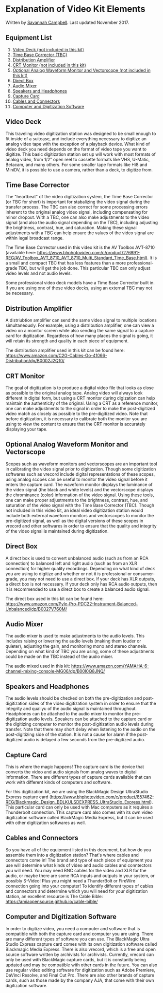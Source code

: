 # Explanation of Video Kit Elements

Written by [Savannah Campbell](https://github.com/savcampbell). Last updated November 2017. 

## Equipment List

1. [Video Deck (not included in this kit)](#video-deck)
2. [Time Base Corrector (TBC)](#time-base-corrector)
3. [Distribution Amplifier](#distribution-amplifier)
4. [CRT Monitor (not included in this kit)](#crt-monitor)
5. [Optional Analog Waveform Monitor and Vectorscope (not included in this kit)](#optional-analog-waveform-monitor-and-vectorscope)
6. [Direct Box](#direct-box)
7. [Audio Mixer](#audio-mixer)
8. [Speakers and Headphones](#speakers-and-headphones)
9. [Capture Card](#capture-card)
10. [Cables and Connectors](#cables-and-connectors)
11. [Computer and Digitization Software](#computer-and-digitization-software)



## Video Deck 
This traveling video digitization station was designed to be small enough to fit inside of a suitcase, and include everything necessary to digitize an analog video tape with the exception of a playback device. What kind of video deck you need depends on the format of video tape you want to digitize. This basic digitization station set up will work with most formats of analog video, from 1/2" open reel to cassette formats like VHS, U-Matic, Betacam, and many others. For some smaller tape formats like Hi8 and MiniDV, it is possible to use a camera, rather than a deck, to digitize from. 

## Time Base Corrector
The "heartbeat" of the video digitization system, the Time Base Corrector (or TBC for short) is important for stabalizing the video signal during the transfer process. The TBC can also correct for some processing errors inherent to the original analog video signal, including compensating for minor dropout. With a TBC, one can also make adjustments to the video signal (and also the audio signal depending on the TBC), including adjusting the brightness, contrast, hue, and saturation. Making these signal adjustments with a TBC can help ensure the values of the video signal are within legal broadcast range. 

The Time Base Corrector used in this video kit is the AV Toolbox AVT-8710 (available here: https://www.bhphotovideo.com/c/product/276891-REG/AV_Toolbox_AVT_8710_AVT_8710_Multi_Standard_Time_Base.html). It is a small and compact TBC that has less features than a more professional-grade TBC, but will get the job done. This particular TBC can only adjust video levels and not audio levels. 

Some professional video deck models have a Time Base Corrector built in. If you are using one of these video decks, using an external TBC may not be necessary. 

## Distribution Amplifier
A distriubtion amplifier can send the same video signal to multiple locations simultaneously. For example, using a distribution amplifier, one can view a video on a monitor screen while also sending the same signal to a capture card for digitization. Regardless of how many places the signal is going, it will retain its strength and quality in each piece of equipment. 

The distribution amplifier used in this kit can be found here: https://www.amazon.com/C2G-Cables-Go-41066-Distribution/dp/B0002J2Q10/

## CRT Monitor
The goal of digitization is to produce a digital video file that looks as close as possible to the original analog tape. Analog video will always look different in digital form, but using a CRT monitor during digization can help maintain the authenticity of the original. Using a CRT as a reference monitor, one can make adjustments to the signal in order to make the post-digitized video match as closely as possible to the pre-digitized video. Note that before digitization, it is necessary to calibrate both the monitor you are using to view the content to ensure that the CRT monitor is accurately displaying your tape.

## Optional Analog Waveform Monitor and Vectorscope
Scopes such as waveform monitors and vectorscopes are an important tool in calibrating the video signal prior to digitization. Though some digitization softwares such as vrecord include digital representations of these scopes, using analog scopes can be useful to monitor the video signal before it enters the capture card. The waveform monitor displays the luminance of the video signal (the black and white levels) and the vectorscope displays the chrominance (color) information of the video signal. Using these tools, one can make proper adjustments to the brightness, contrast, hue, and saturation of the video signal with the Time Base Corrector (TBC). Though not included in this video kit, an ideal video digitization station would include both external waveform monitors and vectorscopes to monitor the pre-digitized signal, as well as the digital versions of these scopes in vrecord and other softwares in order to ensure that the quality and integrity of the video signal is maintained during digitization. 

## Direct Box
A direct box is used to convert unbalanced audio (such as from an RCA connection) to balanced left and right audio (such as from an XLR connection) for higher quality recordings. Depending on what kind of deck you are using to digitize and whether or not it is professional or consumer-grade, you may not need to use a direct box. If your deck has XLR outputs, a direct box is not necessary. If your deck only has RCA audio outputs, then it is recommended to use a direct box to create a balanced audio signal. 

The direct box used in this kit can be found here: https://www.amazon.com/Pyle-Pro-PDC22-Instrument-Balanced-Unbalanced/dp/B0027V760M/
## Audio Mixer
The audio mixer is used to make adjustments to the audio levels. This includes raising or lowering the audio levels (making them louder or quieter), adjusting the gain, and monitoring mono and stereo channels. Depending on what kind of TBC you are using, some of these adjustments could be made on the TBC instead of the audio mixer.

The audio mixed used in this kit: https://www.amazon.com/YAMAHA-6-channel-mixing-console-MG06/dp/B00I0Q8JNQ/

## Speakers and Headphones
The audio levels should be checked on both the pre-digitization and post-digitization sides of the video digitization system in order to ensure that the integrity and qualiyu of the audio signal is maintained throughout. Headphones can be attached to the audio mixer to monitor the pre-digitization audio levels. Speakers can be attached to the capture card or the digitizing computer to monitor the post-digitization audio levels during transfer. Note that there may short delay when listening to the audio on the post-digitizing side of the station. It is not a cause for alarm if the post-digitized audio is delayed a few seconds from the pre-digitized audio. 

## Capture Card
This is where the magic happens! The capture card is the device that converts the video and audio signals from analog waves to digital information. There are different types of capture cards available that can work with different kinds of computers and software.

For this digitization kit, we are using the BlackMagic Design UltraStudio Express capture card (https://www.bhphotovideo.com/c/product/857462-REG/Blackmagic_Design_BDLKULSDEXPRESS_UltraStudio_Express.html). This particular card can only be used with Mac computers as it requires a Thunderbolt connection. This capture card also comes with its own video digitization software called BlackMagic Media Express, but it can be used with other digitization softwares as well. 


## Cables and Connectors
So you have all of the equipment listed in this document, but how do you assemble them into a digitization station? That's where cables and connectors come in! The brand and type of each piece of equipment you use will determine what kinds of video and audio cables and conntectors you will need. You may need BNC cables for the video and XLR for the audio, or maybe there are some RCA inputs and outputs in your system, or possibly S-Video! Plus you might need a ThunderBolt or FireWire connection going into your computer! To identify different types of cables and connectors and determine which you will need for your digitization station, an excellent resource is The Cable Bible: https://amiaopensource.github.io/cable-bible/

## Computer and Digitization Software
In order to digitize video, you need a computer and software that is compatible with both the capture card  and computer you are using. There are many different types of software you can use. The BlackMagic Ultra Studio Express capture card comes with its own digitization software called Blackmagic Media Express. There is also vrecord, which is a free and open source software written by archivists for archivists. Currently, vrecord can only be used with BlackMagic capture cards, but it is constantly being updated and may be compatible with other cards in the future. You can also use regular video editing software for digitization such as Adobe Premiere, DaVinci Resolve, and Final Cut Pro. There are also other brands of capture cards, such as those made by the company AJA, that come with their own digitization software. 

